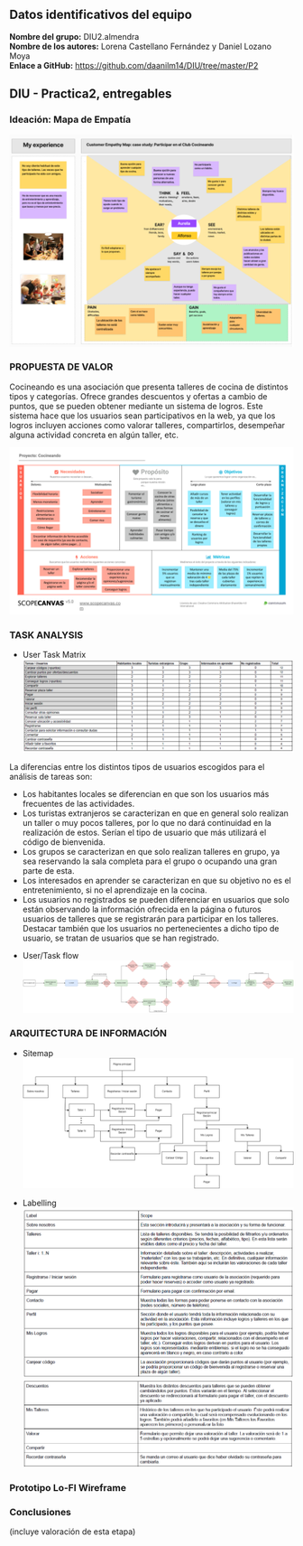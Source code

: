 ## Datos identificativos del equipo
**Nombre del grupo:** DIU2.almendra<br>
**Nombre de los autores:** Lorena Castellano Fernández y Daniel Lozano Moya<br>
**Enlace a GitHub:** https://github.com/daanilm14/DIU/tree/master/P2

## DIU - Practica2, entregables

### Ideación: Mapa de Empatía
![Mapa de empatía](MapaEmpatia.png)

### PROPUESTA DE VALOR
Cocineando es una asociación que presenta talleres de cocina de distintos tipos y categorías. Ofrece grandes descuentos y ofertas a cambio
de puntos, que se pueden obtener mediante un sistema de logros. Este sistema hace que los usuarios sean participativos en la web, ya que
los logros incluyen acciones como valorar talleres, compartirlos, desempeñar alguna actividad concreta en algún taller, etc.

![Scope Canvas](ScopeCanvas.png)


### TASK ANALYSIS

* User Task Matrix 
![Task Analysis](TaskAnalysis.png)

La diferencias entre los distintos tipos de usuarios escogidos para el análisis de tareas son:
- Los habitantes locales se diferencian en que son los usuarios más frecuentes de las actividades.
- Los turistas extranjeros se caracterizan en que en general solo realizan un taller o muy pocos talleres, por lo que no dará continuidad en la realización de estos. Serían el tipo de usuario que más utilizará el código de bienvenida.
- Los grupos se caracterizan en que solo realizan talleres en grupo, ya sea reservando la sala completa para el grupo o ocupando una gran parte de esta.
- Los interesados en aprender se caracterizan en que su objetivo no es el entretenimiento, si no el aprendizaje en la cocina.
- Los usuarios no registrados se pueden diferenciar en usuarios que solo están observando la información ofrecida en la página o futuros usuarios de talleres que se registrarán para participar en los talleres. Destacar también que los usuarios no pertenecientes a dicho tipo de usuario, se tratan de usuarios que se han registrado.

* User/Task flow
![User Flow](UserFlow.png)


### ARQUITECTURA DE INFORMACIÓN

* Sitemap
![Sitemap](SiteMap.png)

* Labelling
![Labelling](Labelling-1.png)
![Labelling](Labelling-2.png)


### Prototipo Lo-FI Wireframe 


### Conclusiones  
(incluye valoración de esta etapa)
